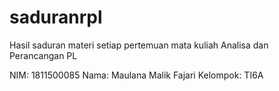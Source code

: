 # saduranrpl
Hasil saduran materi setiap pertemuan mata kuliah Analisa dan Perancangan PL

NIM: 1811500085
Nama: Maulana Malik Fajari
Kelompok: TI6A
